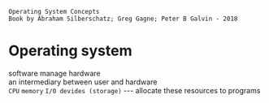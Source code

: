     Operating System Concepts
    Book by Abraham Silberschatz; Greg Gagne; Peter B Galvin - 2018

#   Operating system

software manage hardware  
an intermediary between user and hardware  
`CPU` `memory` `I/0 devides (storage)` --- allocate these resources to programs  




